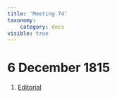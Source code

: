 ```yaml
---
title: 'Meeting 74'
taxonomy:
    category: docs
visible: true
---
```


# 6 December 1815

1. [Editorial](editorial)  
